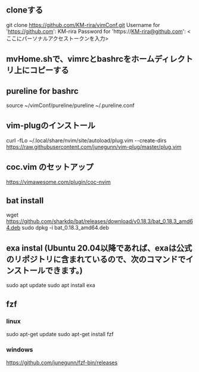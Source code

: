 ## cloneする
git clone https://github.com/KM-rira/vimConf.git
Username for 'https://github.com': KM-rira
Password for 'https://KM-rira@github.com': <ここにパーソナルアクセストークンを入力>

## mvHome.shで、vimrcとbashrcをホームディレクトリ上にコピーする

## pureline for bashrc
source ~/vimConf/pureline/pureline ~/.pureline.conf

## vim-plugのインストール
curl -fLo ~/.local/share/nvim/site/autoload/plug.vim --create-dirs https://raw.githubusercontent.com/junegunn/vim-plug/master/plug.vim

## coc.vim のセットアップ
https://vimawesome.com/plugin/coc-nvim

## bat install
wget https://github.com/sharkdp/bat/releases/download/v0.18.3/bat_0.18.3_amd64.deb
sudo dpkg -i bat_0.18.3_amd64.deb

## exa instal (Ubuntu 20.04以降であれば、exaは公式のリポジトリに含まれているので、次のコマンドでインストールできます。)
sudo apt update
sudo apt install exa

## fzf
### linux
sudo apt-get update
sudo apt-get install fzf

### windows
https://github.com/junegunn/fzf-bin/releases
